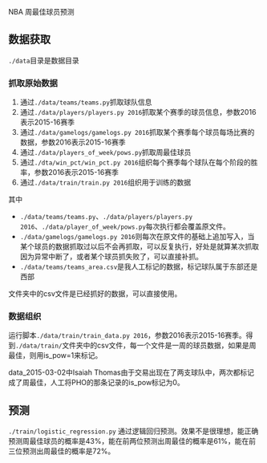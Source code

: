 NBA 周最佳球员预测

## 数据获取

`./data`目录是数据目录

### 抓取原始数据

1. 通过`./data/teams/teams.py`抓取球队信息
2. 通过`./data/players/players.py 2016`抓取某个赛季的球员信息，参数2016表示2015-16赛季
3. 通过`./data/gamelogs/gamelogs.py 2016`抓取某个赛季每个球员每场比赛的数据，参数2016表示2015-16赛季
4. 通过`./data/players_of_week/pows.py`抓取周最佳球员
5. 通过`./dta/win_pct/win_pct.py 2016`组织每个赛季每个球队在每个阶段的胜率，参数2016表示2015-16赛季
6. 通过`./data/train/train.py 2016`组织用于训练的数据

其中

- `./data/teams/teams.py`、`./data/players/players.py 2016`、`./data/player_of_week/pows.py`每次执行都会覆盖原文件。
- `./data/gamelogs/gamelogs.py 2016`则每次在原文件的基础上追加写入，当某个球员的数据抓取过以后不会再抓取，可以反复执行，好处是就算某次抓取因为异常中断了，或者某个球员抓失败了，可以直接补抓。
- `./data/teams/teams_area.csv`是我人工标记的数据，标记球队属于东部还是西部

文件夹中的csv文件是已经抓好的数据，可以直接使用。

### 数据组织

运行脚本`./data/train/train_data.py 2016`，参数2016表示2015-16赛季。得到`./data/train/`文件夹中的csv文件，每一个文件是一周的球员数据，如果是周最佳，则用is_pow=1来标记。

data_2015-03-02中Isaiah Thomas由于交易出现在了两支球队中，两次都标记成了周最佳，人工将PHO的那条记录的is_pow标记为0。


## 预测

`./train/logistic_regression.py` 通过逻辑回归预测。效果不是很理想，能正确预测周最佳球员的概率是43%，能在前两位预测出周最佳的概率是61%，能在前三位预测出周最佳的概率是72%。